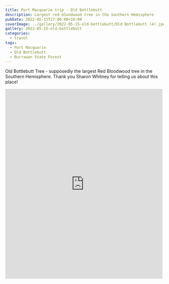 ```yaml
---
title: Port Macquarie trip - Old Bottlebutt
description: Largest red bloodwood tree in the Southern Hemisphere
pubDate: 2022-05-15T17:00:00+10:00
coverImage: ../gallery/2022-05-15-old-bottlebutt/Old Bottlebutt (4).jpeg
gallery: 2022-05-15-old-bottlebutt
categories:
  - travel
tags:
  - Port Macquarie
  - Old Bottlebutt
  - Burrawan State Forest
---
```


Old Bottlebutt Tree - supposedly the largest Red Bloodwood tree in the Southern Hemisphere. Thank you Sharon Whitney for telling us about this place!

<iframe src="https://www.facebook.com/plugins/post.php?href=https%3A%2F%2Fwww.facebook.com%2Fchris1.tham%2Fposts%2Fpfbid02676xYgerEMLjFhf88nhvCjkNaGBLSY1voMzQ6vgD5KFdqaZVhjRGSnoYFuFmEh4Xl&show_text=true&width=500" width="500" height="601" style="border:none;overflow:hidden" scrolling="no" frameborder="0" allowfullscreen="true" allow="autoplay; clipboard-write; encrypted-media; picture-in-picture; web-share"></iframe>
